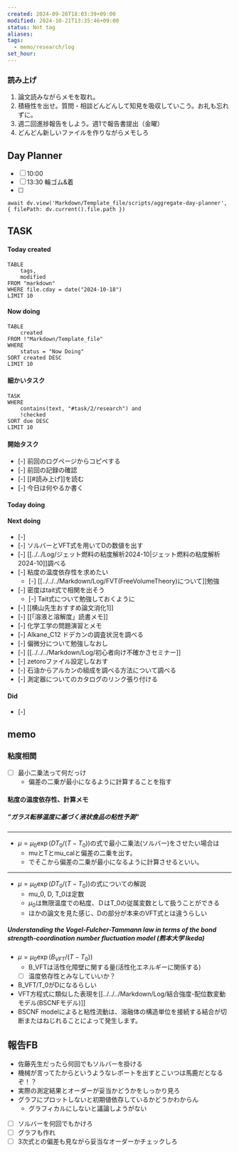 ```yaml
---
created: 2024-09-26T18:03:39+09:00
modified: 2024-10-21T13:35:46+09:00
status: Not tag
aliases: 
tags:
  - memo/research/log
set_hour: 
---
```


### 読み上げ
1. 論文読みながらメモを取れ。
2. 積極性を出せ。質問・相談どんどんして知見を吸収していこう。お礼も忘れずに。
3. 週二回進捗報告をしよう。週1で報告書提出（金曜）
4. どんどん新しいファイルを作りながらメモしろ
## Day Planner
- [ ] 10:00 
- [ ] 13:30 輪ゴム&着
- [ ] 
```dataviewjs
await dv.view('Markdown/Template_file/scripts/aggregate-day-planner', { filePath: dv.current().file.path })
```
## TASK
#### Today created
```dataview
TABLE
	tags, 
	modified
FROM "markdown"
WHERE file.cday = date("2024-10-18")
LIMIT 10
```
#### Now doing
```dataview
TABLE
	created
FROM !"Markdown/Template_file"
WHERE
	status = "Now Doing"
SORT created DESC
LIMIT 10
```
#### 細かいタスク
```dataview
TASK
WHERE 
	contains(text, "#task/2/research") and
	!checked
SORT due DESC
LIMIT 10
```
#### 開始タスク
- [-] 前回のログページからコピペする
- [-] 前回の記録の確認
- [-] [[#読み上げ]]を読む
- [-] 今日は何やるか書く
#### Today doing
#### Next doing
- [-] 
- [-] ソルバーとVFT式を用いてDの数値を出す
- [-] [[../../Log/ジェット燃料の粘度解析2024-10|ジェット燃料の粘度解析2024-10]]調べる
- [-] 粘度の温度依存性を求めたい
	- [-] [[../../../Markdown/Log/FVT(FreeVolumeTheory)について]]勉強
- [-] 密度はtait式で相関を出そう
	- [-] Tait式について勉強しておくように
- [-] [[横山先生おすすめ論文消化1]]
- [-] [[「溶液と溶解度」読書メモ]]
- [-] 化学工学の問題演習とメモ
- [-] Alkane_C12 ドデカンの調査状況を調べる
- [-] 偏微分について勉強しなおし
- [-] [[../../../Markdown/Log/初心者向け不確かさセミナー]]
- [-] zetoroファイル設定しなおす
- [-] 石油からアルカンの組成を調べる方法について調べる
- [-] 測定器についてのカタログのリンク張り付ける
#### Did
- [-] 
## memo
### 粘度相関
- [ ] 最小二乗法って何だっけ
	- 偏差の二乗が最小になるように計算することを指す

#### 粘度の温度依存性、計算メモ
##### ”ガラス転移温度に基づく液状食品の粘性予測”
---
- $\mu=\mu_0\exp(DT_0/(T-T_0))$の式で最小二乗法(ソルバー)をさせたい場合は
	- muとTとmu_calと偏差の二乗を出す。
	- でそこから偏差の二乗が最小になるように計算させるといい。
---
- $\mu=\mu_0\exp(DT_0/(T-T_0))$の式についての解説
	- mu_0, D, T_0は定数
	- $\mu_0$は無限温度での粘度、ＤはT_0の従属変数として扱うことができる
	- ほかの論文を見た感じ、Dの部分が本来のVFT式とは違うらしい
##### Understanding the Vogel-Fulcher-Tammann law in terms of the bond strength-coordination number fluctuation model (熊本大学 Ikeda)
- $\mu=\mu_0\exp(B_{VFT}/(T-T_0))$
	- B_VFTは活性化障壁に関する量(活性化エネルギーに関係する)
	- [ ] 温度依存性とみなしていいか？
- B_VFT/T_0がDになるらしい
- VFT方程式に類似した表現を[[../../../Markdown/Log/結合強度-配位数変動モデル(BSCNFモデル)]]
- BSCNF modelによると粘性流動は、溶融体の構造単位を接続する結合が切断またはねじれることによって発生します。

## 報告FB
- 佐藤先生だったら何回でもソルバーを掛ける
- 機械が言ってたからというようなレポートを出すとこいつは馬鹿だとなるぞ！？
- 実際の測定結果とオーダーが妥当かどうかをしっかり見ろ
- グラフにプロットしないと初期値依存しているかどうかわからん
	- グラフィカルにしないと議論しようがない
- [ ] ソルバーを何回でもかけろ
- [ ] グラフも作れ
- [ ] 3次式との偏差も見ながら妥当なオーダーかチェックしろ